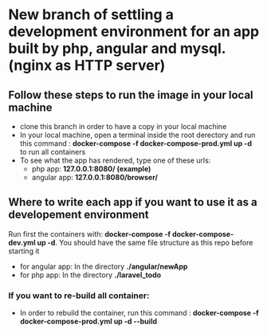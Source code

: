 # **New branch of settling a development environment for an app built by php, angular and mysql. (nginx as HTTP server)**

## **Follow these steps to run the image in your local machine**
- clone this branch in order to have a copy in your local machine
- In your local machine, open a terminal inside the root derectory and run this command : **docker-compose -f docker-compose-prod.yml up -d** to run all containers
- To see what the app has rendered, type one of these urls:
    - php app: **127.0.0.1:8080/ (example)**
    - angular app: **127.0.0.1:8080/browser/**

## **Where to write each app if you want to use it as a developement environment**
Run first the containers with: **docker-compose -f docker-compose-dev.yml up -d**. You should have the same file structure as this repo before starting it
- for angular app: In the directory **./angular/newApp**
- for php app: In the directory **./laravel_todo**
### **If you want to re-build all container:**
- In order to rebuild the container, run this command : **docker-compose -f docker-compose-prod.yml up -d --build**
